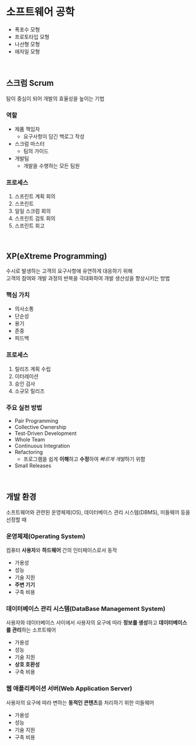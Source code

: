 # 소프트웨어 공학

- 폭포수 모형
- 프로토타입 모형
- 나선형 모형
- 애자일 모형

<br/>

## 스크럼 Scrum
탐이 중심이 되어 개발의 효율성을 높이는 기법

### 역할
- 제품 책임자
    - 요구사항이 담긴 백로그 작성
- 스크럼 마스터
    - 팀의 가이드
- 개발팀
    - 개발을 수행하는 모든 팀원

### 프로세스
1. 스프린트 계획 회의
1. 스프린트
1. 일일 스크럼 회의
1. 스프린트 검토 회의
1. 스프린트 회고

<br/>

## XP(eXtreme Programming)
수시로 발생하는 고객의 요구사항에 유연하게 대응하기 위해  
고객의 참여와 개발 과정의 반복을 극대화하여 개발 생산성을 향상시키는 방법

### 핵심 가치
- 의사소통
- 단순성
- 용기
- 존중
- 피드백

### 프로세스
1. 릴리즈 계획 수립
1. 이터레이션
1. 승인 검사
1. 소규모 릴리즈

### 주요 실천 방법
- Pair Programming
- Collective Ownership
- Test-Driven Development
- Whole Team
- Continuous Integration
- Refactoring
    - 프로그램을 쉽게 **이해**하고 **수정**하여 *빠르게 개발*하기 위함
- Small Releases

<br/>

## 개발 환경
소프트웨어와 관련된 운영체제(OS), 데이터베이스 관리 시스템(DBMS), 미들웨어 등을 선정할 때

### 운영체제(Operating System)
컴퓨터 **사용자**와 **하드웨어** 간의 인터페이스로서 동작
- 가용성
- 성능
- 기술 지원
- **주변 기기**
- 구축 비용

### 데이터베이스 관리 시스템(DataBase Management System)
사용자와 데이터베이스 사이에서 사용자의 요구에 따라 **정보를 생성**하고 **데이터베이스를 관리**하는 소프트웨어
- 가용성
- 성능
- 기술 지원
- **상호 호환성**
- 구축 비용

### 웹 애플리케이션 서버(Web Application Server)
사용자의 요구에 따라 변하는 **동적인 콘텐츠**를 처리하기 위한 미들웨어
- 가용성
- 성능
- 기술 지원
- 구축 비용

